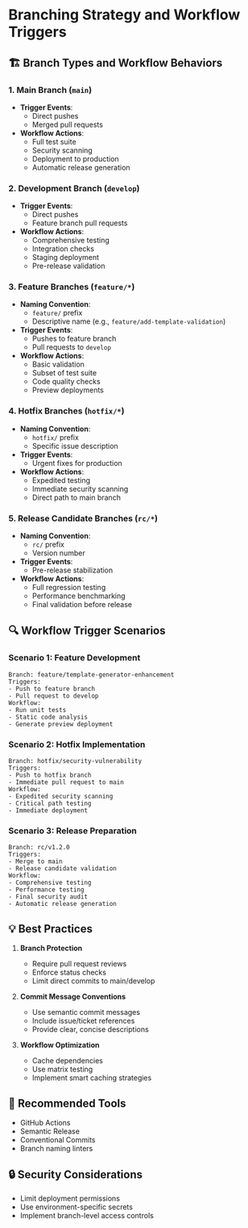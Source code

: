 # Branching Strategy and Workflow Triggers

## 🏗 Branch Types and Workflow Behaviors

### 1. Main Branch (`main`)
- **Trigger Events**: 
  - Direct pushes
  - Merged pull requests
- **Workflow Actions**:
  - Full test suite
  - Security scanning
  - Deployment to production
  - Automatic release generation

### 2. Development Branch (`develop`)
- **Trigger Events**:
  - Direct pushes
  - Feature branch pull requests
- **Workflow Actions**:
  - Comprehensive testing
  - Integration checks
  - Staging deployment
  - Pre-release validation

### 3. Feature Branches (`feature/*`)
- **Naming Convention**: 
  - `feature/` prefix
  - Descriptive name (e.g., `feature/add-template-validation`)
- **Trigger Events**:
  - Pushes to feature branch
  - Pull requests to `develop`
- **Workflow Actions**:
  - Basic validation
  - Subset of test suite
  - Code quality checks
  - Preview deployments

### 4. Hotfix Branches (`hotfix/*`)
- **Naming Convention**:
  - `hotfix/` prefix
  - Specific issue description
- **Trigger Events**:
  - Urgent fixes for production
- **Workflow Actions**:
  - Expedited testing
  - Immediate security scanning
  - Direct path to main branch

### 5. Release Candidate Branches (`rc/*`)
- **Naming Convention**:
  - `rc/` prefix
  - Version number
- **Trigger Events**:
  - Pre-release stabilization
- **Workflow Actions**:
  - Full regression testing
  - Performance benchmarking
  - Final validation before release

## 🔍 Workflow Trigger Scenarios

### Scenario 1: Feature Development
```
Branch: feature/template-generator-enhancement
Triggers:
- Push to feature branch
- Pull request to develop
Workflow:
- Run unit tests
- Static code analysis
- Generate preview deployment
```

### Scenario 2: Hotfix Implementation
```
Branch: hotfix/security-vulnerability
Triggers:
- Push to hotfix branch
- Immediate pull request to main
Workflow:
- Expedited security scanning
- Critical path testing
- Immediate deployment
```

### Scenario 3: Release Preparation
```
Branch: rc/v1.2.0
Triggers:
- Merge to main
- Release candidate validation
Workflow:
- Comprehensive testing
- Performance testing
- Final security audit
- Automatic release generation
```

## 💡 Best Practices

1. **Branch Protection**
   - Require pull request reviews
   - Enforce status checks
   - Limit direct commits to main/develop

2. **Commit Message Conventions**
   - Use semantic commit messages
   - Include issue/ticket references
   - Provide clear, concise descriptions

3. **Workflow Optimization**
   - Cache dependencies
   - Use matrix testing
   - Implement smart caching strategies

## 🚀 Recommended Tools
- GitHub Actions
- Semantic Release
- Conventional Commits
- Branch naming linters

## 🔒 Security Considerations
- Limit deployment permissions
- Use environment-specific secrets
- Implement branch-level access controls
